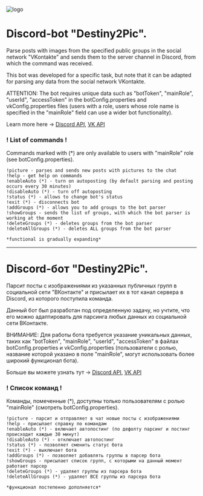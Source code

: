![logo](https://i.ibb.co/s20x2Yf/logo.png)

# Discord-bot "Destiny2Pic".

Parse posts with images from the specified public groups in the social network "VKontakte" and sends them
to the server channel in Discord, from which the command was received.

This bot was developed for a specific task, but note that it can be adapted for parsing
any data from the social network VKontakte.

ATTENTION: The bot requires unique data such as "botToken", "mainRole",
"userId", "accessToken" in the botConfig.properties and vkConfig.properties files (users with a role,
users whose role name is specified in the "mainRole" field can use a wider bot functionality).

Learn more here -> [Discord API](https://discord.com/developers), [VK API](https://dev.vk.com/api/access-token/getting-started)

### ! List of commands !
Commands marked with (*) are only available to users with "mainRole" role (see botConfig.properties).
```
!picture - parses and sends new posts with pictures to the chat
!help - get help on commands
!enableAuto (*) - turn on autoposting (by default parsing and posting occurs every 30 minutes)
!disableAuto (*) - turn off autoposting 
!status (*) - allows to change bot's status
!exit (*) - disconnects bot
!addGroups (*) - allows you to add groups to the bot parser
!showGroups - sends the list of groups, with which the bot parser is working at the moment
!deleteGroups (*) - deletes groups from the bot parser
!deleteAllGroups (*) - deletes ALL groups from the bot parser

*functional is gradually expanding*
```

---------------------------------------------------------------------------

# Discord-бот "Destiny2Pic".

Парсит посты с изображениями из указанных публичных групп в социальной сети "ВКонтакте" и присылает их 
в тот канал сервера в Discord, из которого поступила команда.

Данный бот был разработан под определенную задачу, но учтите, что его можно адаптировать для парсинга
любых данных из социальной сети ВКонтакте.

ВНИМАНИЕ: Для работы бота требуется указание уникальных данных, таких как "botToken", "mainRole",
"userId", "accessToken" в файлах botConfig.properties и vkConfig.properties (пользователи с ролью, 
название которой указано в поле "mainRole", могут использовать более широкий функционал бота).

Больше вы можете узнать тут -> [Discord API](https://discord.com/developers), [VK API](https://dev.vk.com/api/access-token/getting-started)

### ! Список команд !
Команды, помеченные (*), доступны только пользователям с ролью "mainRole" (смотреть botConfig.properties).
```
!picture - парсит и отправляет в чат новые посты с изображениями
!help - присылает справку по командам
!enableAuto (*) - включает автопостинг (по дефолту парсинг и постинг проиcходит каждые 30 минут)
!disableAuto (*) - отключает автопостинг
!status (*) - позволяет сменить статус бота
!exit (*) - выключает бота
!addGroups (*) - позволяет добавлять группы в парсер бота
!showGroups - присылает список групп, с которыми на данный момент работает парсер
!deleteGroups (*) - удаляет группы из парсера бота
!deleteAllGroups (*) - удаляет ВСЕ группы из парсера бота

*функционал постепенно дополняется*
```